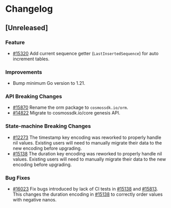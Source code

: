 <!--
Guiding Principles:

Changelogs are for humans, not machines.
There should be an entry for every single version.
The same types of changes should be grouped.
Versions and sections should be linkable.
The latest version comes first.
The release date of each version is displayed.
Mention whether you follow Semantic Versioning.

Usage:

Change log entries are to be added to the Unreleased section under the
appropriate stanza (see below). Each entry should ideally include a tag and
the Github issue reference in the following format:

* (<tag>) \#<issue-number> message

The issue numbers will later be link-ified during the release process so you do
not have to worry about including a link manually, but you can if you wish.

Types of changes (Stanzas):

"Features" for new features.
"Improvements" for changes in existing functionality.
"Deprecated" for soon-to-be removed features.
"Bug Fixes" for any bug fixes.
"Client Breaking" for breaking Protobuf, gRPC and REST routes used by end-users.
"CLI Breaking" for breaking CLI commands.
"API Breaking" for breaking exported APIs used by developers building on SDK.
Ref: https://keepachangelog.com/en/1.0.0/
-->

# Changelog

## [Unreleased]

### Feature

* [#15320](https://github.com/cosmos/cosmos-sdk/pull/15320) Add current sequence getter (`LastInsertedSequence`) for auto increment tables.

### Improvements

* Bump minimum Go version to 1.21.

### API Breaking Changes

* [#15870](https://github.com/cosmos/cosmos-sdk/pull/15870) Rename the orm package to `cosmossdk.io/orm`.
* [#14822](https://github.com/cosmos/cosmos-sdk/pull/14822) Migrate to cosmossdk.io/core genesis API.

### State-machine Breaking Changes

* [#12273](https://github.com/cosmos/cosmos-sdk/pull/12273) The timestamp key encoding was reworked to properly handle nil values. Existing users will need to manually migrate their data to the new encoding before upgrading.
* [#15138](https://github.com/cosmos/cosmos-sdk/pull/15138) The duration key encoding was reworked to properly handle nil values. Existing users will need to manually migrate their data to the new encoding before upgrading.

### Bug Fixes

* [#16023](https://github.com/cosmos/cosmos-sdk/pull/16023) Fix bugs introduced by lack of CI tests in [#15138](https://github.com/cosmos/cosmos-sdk/pull/15138) and [#15813](https://github.com/cosmos/cosmos-sdk/pull/15813). This changes the duration encoding in [#15138](https://github.com/cosmos/cosmos-sdk/pull/15138) to correctly order values with negative nanos.
